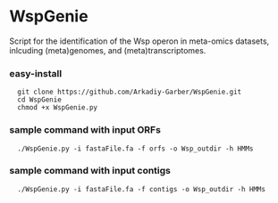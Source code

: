 # WspGenie

Script for the identification of the Wsp operon in meta-omics datasets, inlcuding (meta)genomes, and (meta)transcriptomes.

### easy-install
      git clone https://github.com/Arkadiy-Garber/WspGenie.git
      cd WspGenie
      chmod +x WspGenie.py

### sample command with input ORFs
      ./WspGenie.py -i fastaFile.fa -f orfs -o Wsp_outdir -h HMMs

### sample command with input contigs
      ./WspGenie.py -i fastaFile.fa -f contigs -o Wsp_outdir -h HMMs
